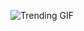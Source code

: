 
<!-- GIF_SECTION -->
![Trending GIF](https://media1.giphy.com/media/v1.Y2lkPThiYjIxNzcyZWdnOXZrdzRyb3gzbWU1dWloYjNkOTQ2N2t2ZDNvdHhqbGxyejh6ayZlcD12MV9naWZzX3NlYXJjaCZjdD1n/scZPhLqaVOM1qG4lT9/giphy.gif)
<!-- END_GIF_SECTION -->

